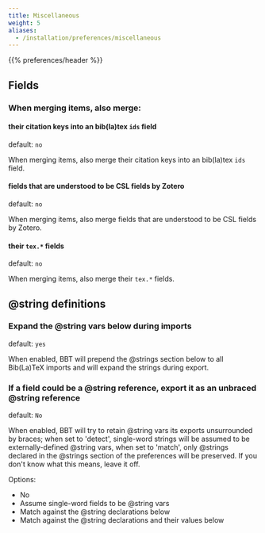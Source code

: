 ```yaml
---
title: Miscellaneous
weight: 5
aliases:
  - /installation/preferences/miscellaneous
---
```



{{% preferences/header %}}

## Fields

### When merging items, also merge:

#### their citation keys into an bib(la)tex `ids` field

default: `no`

When merging items, also merge their citation keys into an bib(la)tex `ids` field.


#### fields that are understood to be CSL fields by Zotero

default: `no`

When merging items, also merge fields that are understood to be CSL fields by Zotero.


#### their `tex.*` fields

default: `no`

When merging items, also merge their `tex.*` fields.


## @string definitions

### Expand the @string vars below during imports

default: `yes`

When enabled, BBT will prepend the @strings section below to all Bib(La)TeX imports and will expand the strings during export.


### If a field could be a @string reference, export it as an unbraced @string reference

default: `No`

When enabled, BBT will try to retain @string vars its exports unsurrounded by braces; when set to 'detect', single-word strings will be assumed to be externally-defined @string vars,
when set to 'match', only @strings declared in the @strings section of the preferences will be preserved. If you don't know what this means, leave it off.


Options:

* No
* Assume single-word fields to be @string vars
* Match against the @string declarations below
* Match against the @string declarations and their values below


